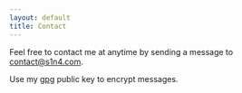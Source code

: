```yaml
---
layout: default
title: Contact
---
```


Feel free to contact me at anytime by sending a message to [contact@s1n4.com](mailto:contact@s1n4.com).

Use my <a href="contact-at-s1n4.com.pub" rel="tooltip" title="GPG/PGP">gpg</a> public key to encrypt messages.